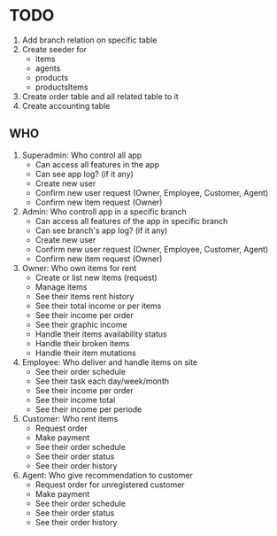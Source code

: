 # TODO

1. Add branch relation on specific table
2. Create seeder for
    - items
    - agents
    - products
    - productsItems
3. Create order table and all related table to it
4. Create accounting table

## WHO

1. Superadmin: Who control all app
   - Can access all features in the app
   - Can see app log? (if it any)
   - Create new user
   - Confirm new user request (Owner, Employee, Customer, Agent)
   - Confirm new item request (Owner)
2. Admin: Who controll app in a specific branch
   - Can access all features of the app in specific branch
   - Can see branch's app log? (if it any)
   - Create new user
   - Confirm new user request (Owner, Employee, Customer, Agent)
   - Confirm new item request (Owner)
3. Owner: Who own items for rent
   - Create or list new items (request)
   - Manage items
   - See their items rent history
   - See their total income or per items
   - See their income per order
   - See their graphic income
   - Handle their items availability status
   - Handle their broken items
   - Handle their item mutations
4. Employee: Who deliver and handle items on site
   - See their order schedule
   - See their task each day/week/month
   - See their income per order
   - See their income total
   - See their income per periode
5. Customer: Who rent items
   - Request order
   - Make payment
   - See their order schedule
   - See their order status
   - See their order history
6. Agent: Who give recommendation to customer
   - Request order for unregistered customer
   - Make payment
   - See their order schedule
   - See their order status
   - See their order history
